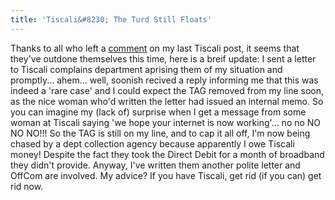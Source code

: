 ```yaml
---
title: 'Tiscali&#8230; The Turd Still Floats'
---
```

Thanks to all who left a [comment](http://www.roobottom.com/2007/05/01/tiscali-the-turd-of-the-web/#comments) on my last Tiscali post, it seems that they've outdone themselves this time, here is a breif update: I sent a letter to Tiscali complains department aprising them of my situation and promptly... ahem... well, soonish recived a reply informing me that this was indeed a 'rare case' and I could expect the TAG removed from my line soon, as the nice woman who'd written the letter had issued an internal memo. So you can imagine my (lack of) surprise when I get a message from some woman at Tiscali saying 'we hope your internet is now working'... no no NO NO NO!!! So the TAG is still on my line, and to cap it all off, I'm now being chased by a dept collection agency because apparently I owe Tiscali money! Despite the fact they took the Direct Debit for a month of broadband they didn't provide. Anyway, I've written them another polite letter and OffCom are involved. My advice? If you have Tiscali, get rid (if you can) get rid now.